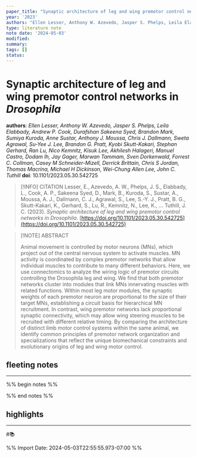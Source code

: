 ```yaml
---
paper_title: "Synaptic architecture of leg and wing premotor control networks in <i>Drosophila</i>"
year: '2023'
authors: "Ellen Lesser, Anthony W. Azevedo, Jasper S. Phelps, Leila Elabbady, Andrew P. Cook, Durafshan Sakeena Syed, Brandon Mark, Sumiya Kuroda, Anne Sustar, Anthony J. Moussa, Chris J. Dallmann, Sweta Agrawal, Su-Yee J. Lee, Brandon G. Pratt, Kyobi Skutt-Kakari, Stephan Gerhard, Ran Lu, Nico Kemnitz, Kisuk Lee, Akhilesh Halageri, Manuel Castro, Dodam Ih, Jay Gager, Marwan Tammam, Sven Dorkenwald, Forrest C. Collman, Casey M Schneider-Mizell, Derrick Brittain, Chris S Jordan, Thomas Macrina, Michael H Dickinson, Wei-Chung Allen Lee, John C. Tuthill"
type: literature note
note date: '2024-05-03'
modified: 
summary: 
tags: []
status:
---
```

# Synaptic architecture of leg and wing premotor control networks in <i>Drosophila</i>
**authors**: *Ellen Lesser, Anthony W. Azevedo, Jasper S. Phelps, Leila Elabbady, Andrew P. Cook, Durafshan Sakeena Syed, Brandon Mark, Sumiya Kuroda, Anne Sustar, Anthony J. Moussa, Chris J. Dallmann, Sweta Agrawal, Su-Yee J. Lee, Brandon G. Pratt, Kyobi Skutt-Kakari, Stephan Gerhard, Ran Lu, Nico Kemnitz, Kisuk Lee, Akhilesh Halageri, Manuel Castro, Dodam Ih, Jay Gager, Marwan Tammam, Sven Dorkenwald, Forrest C. Collman, Casey M Schneider-Mizell, Derrick Brittain, Chris S Jordan, Thomas Macrina, Michael H Dickinson, Wei-Chung Allen Lee, John C. Tuthill*
**doi**: 10.1101/2023.05.30.542725

> [!INFO] CITATION
> Lesser, E., Azevedo, A. W., Phelps, J. S., Elabbady, L., Cook, A. P., Sakeena Syed, D., Mark, B., Kuroda, S., Sustar, A., Moussa, A. J., Dallmann, C. J., Agrawal, S., Lee, S.-Y. J., Pratt, B. G., Skutt-Kakari, K., Gerhard, S., Lu, R., Kemnitz, N., Lee, K., … Tuthill, J. C. (2023). _Synaptic architecture of leg and wing premotor control networks in Drosophila_. [https://doi.org/10.1101/2023.05.30.542725](https://doi.org/10.1101/2023.05.30.542725)

> [!NOTE] ABSTRACT
>
> Animal movement is controlled by motor neurons (MNs), which project out of the central nervous system to activate muscles. MN activity is coordinated by complex premotor networks that allow individual muscles to contribute to many different behaviors. Here, we use connectomics to analyze the wiring logic of premotor circuits controlling the
            Drosophila
            leg and wing. We find that both premotor networks cluster into modules that link MNs innervating muscles with related functions. Within most leg motor modules, the synaptic weights of each premotor neuron are proportional to the size of their target MNs, establishing a circuit basis for hierarchical MN recruitment. In contrast, wing premotor networks lack proportional synaptic connectivity, which may allow wing steering muscles to be recruited with different relative timing. By comparing the architecture of distinct limb motor control systems within the same animal, we identify common principles of premotor network organization and specializations that reflect the unique biomechanical constraints and evolutionary origins of leg and wing motor control.  

## fleeting notes
---
%% begin notes %% 


%% end notes %% 
## highlights
---
#📚 

%% Import Date: 2024-05-03T22:55:55.973-07:00 %%
